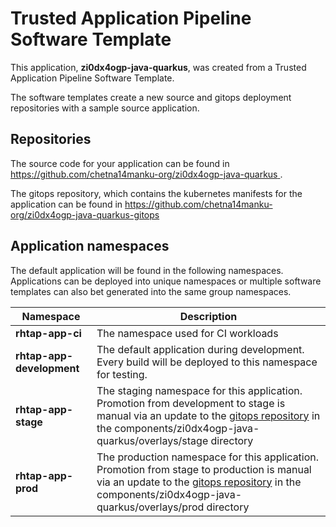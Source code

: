 # Trusted Application Pipeline Software Template

This application, **zi0dx4ogp-java-quarkus**, was created from a Trusted Application Pipeline Software Template.

The software templates create a new source and gitops deployment repositories with a sample source application. 

## Repositories

The source code for your application can be found in [https://github.com/chetna14manku-org/zi0dx4ogp-java-quarkus ](https://github.com/chetna14manku-org/zi0dx4ogp-java-quarkus ).
 
The gitops repository, which contains the kubernetes manifests for the application can be found in 
[https://github.com/chetna14manku-org/zi0dx4ogp-java-quarkus-gitops ](https://github.com/chetna14manku-org/zi0dx4ogp-java-quarkus-gitops ) 

## Application namespaces 

The default application will be found in the following namespaces. Applications can be deployed into unique namespaces or multiple software templates can also bet generated into the same group namespaces.  

|  Namespace   |  Description   |  
| -------- | -------- |
| **rhtap-app-ci** | The namespace used for CI workloads |
| **rhtap-app-development** | The default application during development. Every build will be deployed to this namespace for testing. |
| **rhtap-app-stage** | The staging namespace for this application. Promotion from development to stage is manual via an update to the [gitops repository](https://github.com/chetna14manku-org/zi0dx4ogp-java-quarkus-gitops ) in the components/zi0dx4ogp-java-quarkus/overlays/stage directory |
| **rhtap-app-prod** | The production namespace for this application. Promotion from stage to production is manual via an update to the [gitops repository](https://github.com/chetna14manku-org/zi0dx4ogp-java-quarkus-gitops ) in the components/zi0dx4ogp-java-quarkus/overlays/prod directory |
